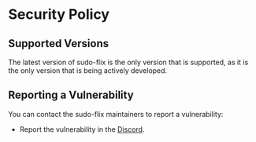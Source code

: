 # Security Policy

## Supported Versions

The latest version of sudo-flix is the only version that is supported, as it is the only version that is being actively developed.

## Reporting a Vulnerability

You can contact the sudo-flix maintainers to report a vulnerability:

- Report the vulnerability in the [Discord](https://docs.pstream.mov/links/discord).
